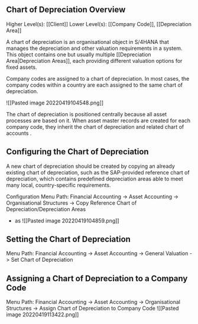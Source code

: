 ## Chart of Depreciation Overview
Higher Level(s): [[Client]]
Lower Level(s): [[Company Code]], [[Depreciation Area]]

A chart of depreciation is an organisational object in S/4HANA that manages the depreciation and other valuation requirements in a system. This object contains one but usually multiple [[Depreciation Area|Depreciation Areas]], each providing different valuation options for fixed assets. 

Company codes are assigned to a chart of depreciation. In most cases, the company codes within a country are each assigned to the same chart of depreciation.

![[Pasted image 20220419104548.png]]

The chart of depreciation is positioned centrally because all asset processes are based on it. When asset master records are created for each company code, they inherit the chart of depreciation and related chart of accounts .


## Configuring the Chart of Depreciation
A new chart of depreciation should be created by copying an already existing chart of depreciation, such as the SAP-provided reference chart of depreciation, which contains predefined depreciation areas able to meet many local, country-specific requirements. 

Configuration Menu Path: Financial Accounting -> Asset Accounting -> Organisational Structures -> Copy Reference Chart of Depreciation/Depreciation Areas
- as
![[Pasted image 20220419104859.png]]
## Setting the Chart of Depreciation
Menu Path: Financial Accounting -> Asset Accounting -> General Valuation -> Set Chart of Depreciation

## Assigning a Chart of Depreciation to a Company Code
Menu Path: Financial Accounting -> Asset Accounting -> Organisational Structures -> Assign Chart of Depreciation to Company Code
![[Pasted image 20220419113422.png]]